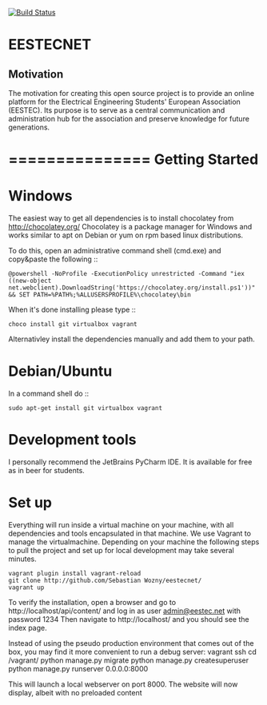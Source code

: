 [![Build Status](https://travis-ci.org/arpheno/eestecnet.svg?branch=green)](https://travis-ci.org/arpheno/eestecnet)
# EESTECNET

## Motivation

The motivation for creating this open source project is to provide an online platform for the
Electrical Engineering Students' European Association (EESTEC). Its purpose is to serve
as a central communication and administration hub for the association and preserve knowledge for
future generations.

===============
Getting Started
===============

Windows
=======
The easiest way to get all dependencies is to install chocolatey from http://chocolatey.org/
Chocolatey is a package manager for Windows and works similar to apt on Debian or yum on rpm based linux distributions.

To do this, open an administrative command shell (cmd.exe) and copy&paste the following ::

    @powershell -NoProfile -ExecutionPolicy unrestricted -Command "iex ((new-object net.webclient).DownloadString('https://chocolatey.org/install.ps1'))" && SET PATH=%PATH%;%ALLUSERSPROFILE%\chocolatey\bin

When it's done installing please type ::

    choco install git virtualbox vagrant

Alternativley install the dependencies manually and add them to your path.

Debian/Ubuntu
=============

In a command shell do ::

    sudo apt-get install git virtualbox vagrant



Development tools
=================

I personally recommend the JetBrains PyCharm IDE. It is available for free as in beer for students.

Set up
======

Everything will run inside a virtual machine on your machine, with all dependencies and tools encapsulated in that machine.
We use Vagrant to manage the virtualmachine.
Depending on your machine the following steps to pull the project and set up for local development may take several minutes.

    vagrant plugin install vagrant-reload
    git clone http://github.com/Sebastian Wozny/eestecnet/
    vagrant up

To verify the installation, open a browser and go to http://localhost/api/content/ and log in as user admin@eestec.net with password 1234
Then navigate to http://localhost/ and you should see the index page.


Instead of using the pseudo production environment that comes out of the box, you may find it more convenient to run a debug server:
    vagrant ssh
    cd /vagrant/
    python manage.py migrate
    python manage.py createsuperuser
    python manage.py runserver 0.0.0.0:8000

This will launch a local webserver on port 8000.
The website will now display, albeit with no preloaded content
